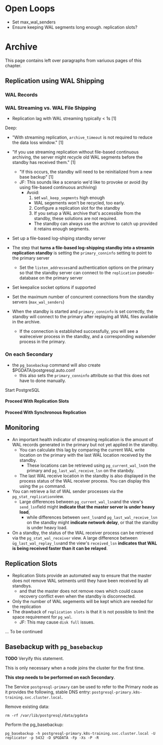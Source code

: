 # Open Loops

* Set max_wal_senders
* Ensure keeping WAL segments long enough. replication slots?

# Archive

This page contains left over paragraphs from variuous pages of this chapter.


## Replication using WAL Shipping

### WAL Records
### WAL Streaming vs. WAL File Shipping

* Replication lag with WAL streaming typically < 1s [1]

Deep:

* "With streaming replication, `archive_timeout` is not required to reduce the data loss window." [1]

* "If you use streaming replication without file-based continuous archiving, the server might recycle old WAL segments before the standby has received them." [1]
  *  "If this occurs, the standby will need to be reinitialized from a new base backup" [1]
  * JF: This sounds like a scenario we'd like to provoke or avoid (by using file-based continuous archiving)
    * Avoid: 
      1. set `wal_keep_segments` high enough
        * WAL segements won't be recycled, too early.
      2. Configure a replication slot for the standby
      3. If you setup a WAL archive that's accessible from the standby, these solutions are not required.
        * The standby can always use the archive to catch up provided it retains enough segments.


* Set up a file-based log-shiping standby server
* The step that **turns a file-based log-shipping standby into a streamin replication standby** is setting the `primary_conninfo` setting to point to the primary server


  * Set the `listen_addresses`and authentication options on the primary so that the standby server can connect to the `replication` pseudo-database on the primary server
* Set keepalice socket options if supported
* Set the maximum number of concurrent connections from the standby servers (`max_wal_senders`)
* When the standby is started and `primary_conninfo` is set correctly, the standby will connect to the primary after replaying all WAL files available in the archive.
  * If the connection is established successfully, you will see a walreceiver process in the standby, 
    and a corresponding walsender process in the primary.


### On each Secondary


* the `pg_basebackup` command will also create $PGDATA/postgresql.auto.conf
  * this also sets the `primary_conninfo` attribute so that this does not have to done manually.

Start PostgreSQL

#### Proceed With Replication Slots  

#### Proceed With Synchronous Replication

## Monitoring

* An important health indicator of streaming replication is the amount of WAL records generated in the primary but not yet applied in the standby.
  * You can calculate this lag by comparing the current WAL write location on the primary with the last WAL location received by the standby.
    * These locations can be retrieved using `pg_current_wal_ln`on the primary and `pg_last_wal_receive_lsn` on the stanbdy.
  * The last WAL receive location in the standby is also displayed in the process status of the WAL receiver process.
    You can display this using the `ps` command.
* You can retrieve a list of WAL sender processes via the `pg_stat_replication`view. 
  * Large differences between `pg_current_wal_lsn`and the view's `send_lsn`field might **indicate that the master server is under heavy load**, 
    * while differences between `sent_lsn`and `pg_last_wal_receive_lsn` on the standby might **indicate network delay**, or that the standby is under heavy load.
* On a standby, the status of the WAL receiver process can be retrieved via the `pg_stat_wal_receiver` view.
  A large difference between `üg_last_wal_replay_lsn`and the view's `received_lsn` **indicates that WAL is being received faster than it can be relayed**.

## Replication Slots
* Replication Slots provide an automated way to ensure that the master does not remove WAL setments until they have been received by all standbys.
  * and that the master does not remove rows which could cause recovery conflict even when the standby is disconnected.
* Only the number of WAL segements will be kept which are needed for the replication
* The drawback of `replication slots` is that it is not possible to limit the space requirement for `pg_wal`.
  * JF: This may cause `disk full` issues.

... To be continued


## Basebackup with `pg_basebackup`




**TODO** Veryify this statement.

This is only necessary when a node joins the cluster for the first time.

**This step needs to be performed on each Secondary**.

The Service `postgresql-primary` can be used to refer to the Primary node as it provides the following, stable DNS entry: `postgresql-primary.k8s-training.svc.cluster.local`.

Remove existing data:

    rm -rf /var/lib/postgresql/data/pgdata

Perform the pg_basebackup:

    pg_basebackup -h postgresql-primary.k8s-training.svc.cluster.local -U replicator -p 5432 -D $PGDATA -Fp -Xs -P -R